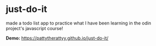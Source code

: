 # just-do-it
made a todo list app to practice what I have been learning in the odin project's javascript course!

**Demo:** https://pattytherattyy.github.io/just-do-it/
